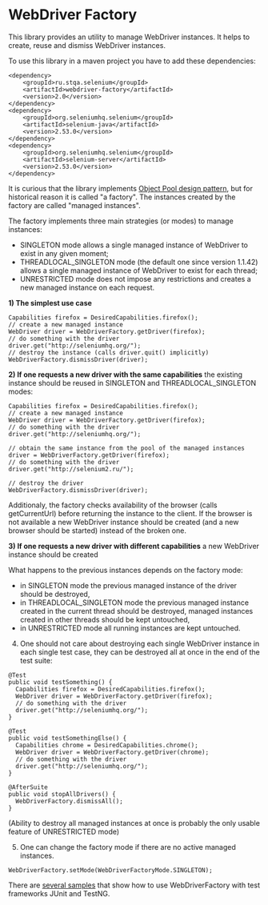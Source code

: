 WebDriver Factory
====================

This library provides an utility to manage WebDriver instances. It helps to create, reuse and dismiss WebDriver instances.

To use this library in a maven project you have to add these dependencies:

```
<dependency>
    <groupId>ru.stqa.selenium</groupId>
    <artifactId>webdriver-factory</artifactId>
    <version>2.0</version>
</dependency>
<dependency>
    <groupId>org.seleniumhq.selenium</groupId>
    <artifactId>selenium-java</artifactId>
    <version>2.53.0</version>
</dependency>
<dependency>
    <groupId>org.seleniumhq.selenium</groupId>
    <artifactId>selenium-server</artifactId>
    <version>2.53.0</version>
</dependency>
```

It is curious that the library implements [Object Pool design pattern](http://sourcemaking.com/design_patterns/object_pool), but for historical reason it is called "a factory". The instances created by the factory are called "managed instances".

The factory implements three main strategies (or modes) to manage instances:
* SINGLETON mode allows a single managed instance of WebDriver to exist in any given moment;
* THREADLOCAL_SINGLETON mode (the default one since version 1.1.42) allows a single managed instance of WebDriver to exist for each thread;
* UNRESTRICTED mode does not impose any restrictions and creates a new managed instance on each request.

**1) The simplest use case**

```
Capabilities firefox = DesiredCapabilities.firefox();
// create a new managed instance
WebDriver driver = WebDriverFactory.getDriver(firefox);
// do something with the driver
driver.get("http://seleniumhq.org/");
// destroy the instance (calls driver.quit() implicitly)
WebDriverFactory.dismissDriver(driver);
```

**2) If one requests a new driver with the same capabilities** the existing instance should be reused in SINGLETON and THREADLOCAL_SINGLETON modes:

```
Capabilities firefox = DesiredCapabilities.firefox();
// create a new managed instance
WebDriver driver = WebDriverFactory.getDriver(firefox);
// do something with the driver
driver.get("http://seleniumhq.org/");

// obtain the same instance from the pool of the managed instances
driver = WebDriverFactory.getDriver(firefox);
// do something with the driver
driver.get("http://selenium2.ru/");

// destroy the driver
WebDriverFactory.dismissDriver(driver);
```

Additionaly, the factory checks availability of the browser (calls getCurrentUrl) before returning the instance to the client. If the browser is not available a new WebDriver instance should be created (and a new browser should be started) instead of the broken one.

**3) If one requests a new driver with different capabilities** a new WebDriver instance should be created 

What happens to the previous instances depends on the factory mode:
* in SINGLETON mode the previous managed instance of the driver should be destroyed,
* in THREADLOCAL_SINGLETON mode the previous managed instance created in the current thread should be destroyed, managed instances created in other threads should be kept untouched,
* in UNRESTRICTED mode all running instances are kept untouched.

4) One should not care about destroying each single WebDriver instance in each single test case, they can be destroyed all at once in the end of the test suite:

```
@Test
public void testSomething() {
  Capabilities firefox = DesiredCapabilities.firefox();
  WebDriver driver = WebDriverFactory.getDriver(firefox);
  // do something with the driver
  driver.get("http://seleniumhq.org/");
}

@Test
public void testSomethingElse() {
  Capabilities chrome = DesiredCapabilities.chrome();
  WebDriver driver = WebDriverFactory.getDriver(chrome);
  // do something with the driver
  driver.get("http://seleniumhq.org/");
}

@AfterSuite
public void stopAllDrivers() {
  WebDriverFactory.dismissAll();
}
```

(Ability to destroy all managed instances at once is probably the only usable feature of UNRESTRICTED mode)

5) One can change the factory mode if there are no active managed instances.

```
WebDriverFactory.setMode(WebDriverFactoryMode.SINGLETON);
```

There are [several samples](https://github.com/barancev/webdriver-extensions/tree/master/webdriver-factory-samples/src/test/java/ru/stqa/selenium/factory/samples) that show how to use WebDriverFactory with test frameworks JUnit and TestNG.